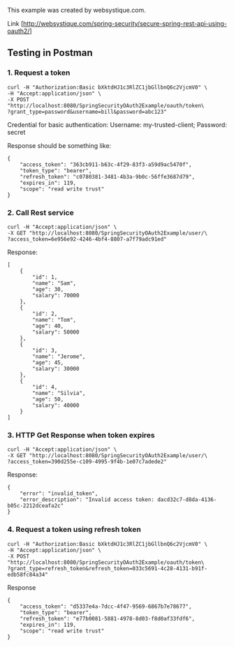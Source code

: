 This example was created by websystique.com.

Link [http://websystique.com/spring-security/secure-spring-rest-api-using-oauth2/]

## Testing in Postman

### 1. Request a token
```shell
curl -H "Authorization:Basic bXktdHJ1c3RlZC1jbGllbnQ6c2VjcmV0" \
-H "Accept:application/json" \
-X POST "http://localhost:8080/SpringSecurityOAuth2Example/oauth/token\
?grant_type=password&username=bill&password=abc123"

```
Credential for basic authentication: Username: my-trusted-client; Password: secret

Response should be something like:
```
{
    "access_token": "363cb911-b63c-4f29-83f3-a59d9ac5470f",
    "token_type": "bearer",
    "refresh_token": "c0780381-3481-4b3a-9b0c-56ffe3687d79",
    "expires_in": 119,
    "scope": "read write trust"
}
```

### 2. Call Rest service
```shell
curl -H "Accept:application/json" \
-X GET "http://localhost:8080/SpringSecurityOAuth2Example/user/\
?access_token=6e956e92-4246-4bf4-8807-a7f79adc91ed"
```

Response:
```
[
    {
        "id": 1,
        "name": "Sam",
        "age": 30,
        "salary": 70000
    },
    {
        "id": 2,
        "name": "Tom",
        "age": 40,
        "salary": 50000
    },
    {
        "id": 3,
        "name": "Jerome",
        "age": 45,
        "salary": 30000
    },
    {
        "id": 4,
        "name": "Silvia",
        "age": 50,
        "salary": 40000
    }
]
```

### 3. HTTP Get Response when token expires
```shell
curl -H "Accept:application/json" \
-X GET "http://localhost:8080/SpringSecurityOAuth2Example/user/\
?access_token=390d255e-c109-4995-9f4b-1e07c7adede2"
```

Response:
```
{
    "error": "invalid_token",
    "error_description": "Invalid access token: dacd32c7-d8da-4136-b05c-2212dceafa2c"
}
```

### 4. Request a token using refresh token
``` shell
curl -H "Authorization:Basic bXktdHJ1c3RlZC1jbGllbnQ6c2VjcmV0" \
-H "Accept:application/json" \
-X POST "http://localhost:8080/SpringSecurityOAuth2Example/oauth/token\
?grant_type=refresh_token&refresh_token=033c5691-4c28-4131-b91f-edb58fc84a34"
```

Response
```
{
    "access_token": "d5337e4a-7dcc-4f47-9569-6867b7e78677",
    "token_type": "bearer",
    "refresh_token": "e77b0081-5881-4978-8d03-f8d0af33fdf6",
    "expires_in": 119,
    "scope": "read write trust"
}
```
